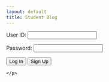 ```yaml
---
layout: default
title: Student Blog
---
```

<html lang="en">

<head>
<script>
    //import { uri, options } from '{{site.baseurl}}/assets/js/api/config.js';

    function login_user() {
      const enteredUid = document.getElementById("uid").value;
      const enteredPassword = document.getElementById("password").value;
      console.log("Uid = " + enteredUid)
      console.log("Password = " + enteredPassword)
      const signupHeaders = new Headers();
      signupHeaders.set('111', '222');
      
      signupHeaders.set("Accept", "*/*");
      signupHeaders.set("Accept-Language", "en-US,en;q=0.9");
      signupHeaders.set("Content-Type", "application/json");

      login_api(enteredUid,enteredPassword)
        
      }
    

    function login_api(uid, pw){
      var myHeaders = new Headers();
      myHeaders.append("Accept", "*/*");
      myHeaders.append("Accept-Language", "en-US,en;q=0.9");
      myHeaders.append("Content-Type", "application/json");
      //myHeaders.append("Cookie", "jwt=eyJ0eXAiOiJKV1QiLCJhbGciOiJIUzI1NiJ9.eyJfdWlkIjoidG9ueSJ9.jEShka0oXI1-uCuSTfo3ed5WRw3ASLNV0Tpn1kc5GB0");
      myHeaders.append("Authorization", "Bearer eyJhbGciOiJIUzI1NiJ9.e30.BSQAHTECtxHe2dzC75Ijpz18pTmjDb1q6WWrJMOLlm0");
      myHeaders.append("Cookie", "jwt=eyJhbGciOiJIUzI1NiIsInR5cCI6IkpXVCJ9.eyJfdWlkIjoibWJhNCJ9.oBlUf7JKmb_rLaoAFJ55yUs-70O7NUAFE6ALOXOviUc");

var raw = "";

var requestOptions = {
  method: 'GET',
  headers: myHeaders,
  body: raw,
  redirect: 'follow'
};

fetch("http://127.0.0.1:8058/api/users", requestOptions)
  .then(response => response.text())
  .then(result => console.log(result))
  .catch(error => console.log('error', error));

      var raw = JSON.stringify({
          "uid": uid,
          "password": pw
        });

      var requestOptions = {
          method: 'POST',
          headers: myHeaders,
          body: raw,
          redirect: 'follow'
        };

      fetch("http://127.0.0.1:8058/api/users/authenticate", requestOptions)
          .then(response => {
            if (response.ok) {
                console.log("User logged in successfully");
                window.location.href = "{{site.baseurl}}/main"

              } else {
                console.error("User login failed");
                // You can handle failed login attempts here
                const errorMessageDiv = document.getElementById('errorMessage');
                errorMessageDiv.innerHTML = '<label style="color: red;">User Login Failed</label>';
              }
          })
          .then(result => { 
            console.log(result);
            
            })
          .catch(error => console.log('error', error));
          

      
      //return response
    }


  </script>
  <meta charset="UTF-8">
  <meta name="viewport" content="width=device-width, initial-scale=1.0">
  <title>Login Page</title>
  <link rel="stylesheet" href="styles.css"> <!-- Include the compiled CSS file -->
</head>

<body>
  <!-- Your HTML login form -->
  <div id="errorMessage"></div>
  <form action="javascript:login_user()">
    <p><label for="uid">User ID:</label>
      <input type="text" name="uid" id="uid" required>
    </p>
    <p><label for="password">Password:</label>
      <input type="password" name="password" id="password" required>
    </p>
    <p>
     <button class="button-spacing">Log In</button>
          <button onClick = "window.location.href ='{{site.baseurl}}/signup'" class="button-spacing" >Sign Up</button>

      
    </p>
  </form>

  <!-- Your JavaScript code -->
  
</body>

</html>